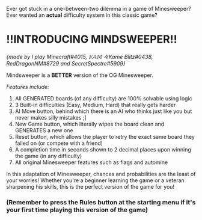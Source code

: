 Ever got stuck in a one-between-two dilemma in a game of Minesweeper? Ever wanted an **actual** difficulty system in this classic game?

# !!INTRODUCING MINDSWEEPER!!
_{made by I play Minecraft#4015, 𝕂𝔸𝕄 々Kame Blitz#0438, RedDragonNM#8729 and SecretSpectre#5909}_

Mindsweeper is a **BETTER** version of the OG Minesweeper.

_Features include:_

1. All GENERATED boards (of any difficulty) are 100% solvable using logic
2. 3 Built-in difficulties (Easy, Medium, Hard) that really gets harder
3. AI Move button, behind which there is an AI who thinks just like you but never makes silly mistakes ;]
4. New Game button, which literally wipes the board clean and GENERATES a new one
5. Reset button, which allows the player to retry the exact same board they failed on (or compete with a friend)
6. A completion time in seconds shown to 2 decimal places upon winning the game (in any difficulty)
7. All original Minesweeper features such as flags and automine

In this adaptation of Minesweeper, chances and probabilities are the least of your worries!
Whether you're a beginner learning the game or a veteran sharpening his skills, this is the perfect version of the game for you!

### **(Remember to press the Rules button at the starting menu if it's your first time playing this version of the game)**
